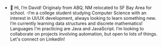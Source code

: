 - 👋 Hi, I’m David! Originaly from ABQ, NM relocated to SF Bay Area for school.
-I’m a college student studying Computer Science with an interest in UI/UX development, always looking to learn something new. I’m currently learning data structures and discrete mathematics! Languages I'm practicing are Java and JavaScript. I’m looking to collaborate on projects involving automation, but open to lots of things. Let's connect on LinkedIn!
<!---
dramces234/dramces234 is a ✨ special ✨ repository because its `README.md` (this file) appears on your GitHub profile.
You can click the Preview link to take a look at your changes.
--->
